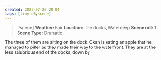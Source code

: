 ```yaml
---
created: 2023-07-26 20:04
tags: [tiny-d6,scene]
---
```

> [!scene] 
> **Weather:** Fair
> **Location:** The docks, Waterdeep
> **Scene roll:** 1
> **Scene Type:** Dramatic

The three of them are sitting on the dock. Okan is eating an apple that he managed to pilfer as they made their way to the waterfront. They are at the less salubrious end of the docks, down by 